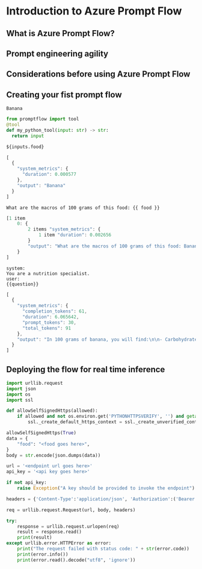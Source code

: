 # Introduction to Azure Prompt Flow


## What is Azure Prompt Flow?


## Prompt engineering agility


## Considerations before using Azure Prompt Flow


## Creating your fist prompt flow


```text
Banana
```


```python
from promptflow import tool
@tool
def my_python_tool(input: str) -> str:
  return input
```


```python
${inputs.food}
```


```js
[
  {
    "system_metrics": {
      "duration": 0.000577
    },
    "output": "Banana"
  }
]
```


```text
What are the macros of 100 grams of this food: {{ food }}
```


```js
[1 item
    0: {
        2 items "system_metrics": {
            1 item "duration": 0.002656
        }
        "output": "What are the macros of 100 grams of this food: Banana"
    }
]
```


```text
system: 
You are a nutrition specialist.
user: 
{{question}}
```


```js
[
  {
    "system_metrics": {
      "completion_tokens": 61,
      "duration": 6.065642,
      "prompt_tokens": 30,
      "total_tokens": 91
    },
    "output": "In 100 grams of banana, you will find:\n\n- Carbohydrates: Approximately 23g\n- Protein: Approximately 1.1g\n- Fat: Approximately 0.3g\n\nPlease note, specific nutritional content might vary slightly based on the size and ripeness of the banana."
  }
]
```


## Deploying the flow for real time inference


```python
import urllib.request
import json
import os
import ssl

def allowSelfSignedHttps(allowed):    
    if allowed and not os.environ.get('PYTHONHTTPSVERIFY', '') and getattr(ssl, '_create_unverified_context', None):
        ssl._create_default_https_context = ssl._create_unverified_context

allowSelfSignedHttps(True)
data = {
    "food": "<food goes here>",
}
body = str.encode(json.dumps(data))

url = '<endpoint url goes here>'
api_key = '<api key goes here>'

if not api_key:
    raise Exception("A key should be provided to invoke the endpoint")

headers = {'Content-Type':'application/json', 'Authorization':('Bearer '+ api_key), 'azureml-model-deployment': 'blue' }

req = urllib.request.Request(url, body, headers)

try:
    response = urllib.request.urlopen(req)
    result = response.read()
    print(result)
except urllib.error.HTTPError as error:
    print("The request failed with status code: " + str(error.code))    
    print(error.info())
    print(error.read().decode("utf8", 'ignore'))
```